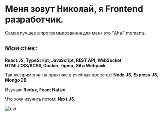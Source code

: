 # Меня зовут Николай, я Frontend разработчик. 

Самое лучшее в программировании для меня это "Aha!" moments.

## Мой стек:

**React.JS, TypeScript, JavaScript, REST API, WebSocket, HTML/CSS/SCSS, Docker, Figma, Git и Webpack** 

Так же применял на практике в учебных проектах: 
**Node.JS, Express.JS, Mongo DB** 

Изучаю:
**Redux, React Native**.

Что хочу изучить потом:
**Next.JS**.

<img src="https://github-readme-stats.vercel.app/api/top-langs?username=dewhitemold&show_icons=true&locale=en&layout=compact&theme=chartreuse-dark" alt="ovi" />
